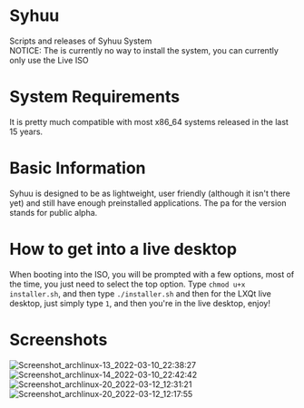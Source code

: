 # Syhuu
Scripts and releases of Syhuu System <br>
NOTICE: The is currently no way to install the system, you can currently only use the Live ISO
# System Requirements
It is pretty much compatible with most x86_64 systems released in the last 15 years.
# Basic Information
Syhuu is designed to be as lightweight, user friendly (although it isn't there yet) and still have enough preinstalled applications. The pa for the version stands for public alpha.
# How to get into a live desktop
When booting into the ISO, you will be prompted with a few options, most of the time, you just need to select the top option. Type `chmod u+x installer.sh`, and then type `./installer.sh` and then for the LXQt live desktop, just simply type `1`, and then you're in the live desktop, enjoy!
# Screenshots
![Screenshot_archlinux-13_2022-03-10_22:38:27](https://user-images.githubusercontent.com/32335943/158039818-fd35d25b-61cf-49e2-a42c-05c4e3570efa.png)
![Screenshot_archlinux-14_2022-03-10_22:42:42](https://user-images.githubusercontent.com/32335943/158039862-8f24b324-10f5-4fe9-a9ae-d063c7c52585.png)
![Screenshot_archlinux-20_2022-03-12_12:31:21](https://user-images.githubusercontent.com/32335943/158039851-726a35bc-5a84-4978-9e16-4d14417ce00a.png)
![Screenshot_archlinux-20_2022-03-12_12:17:55](https://user-images.githubusercontent.com/32335943/158039854-e505a9e9-f44e-4819-af6f-7129e6ff0034.png)

